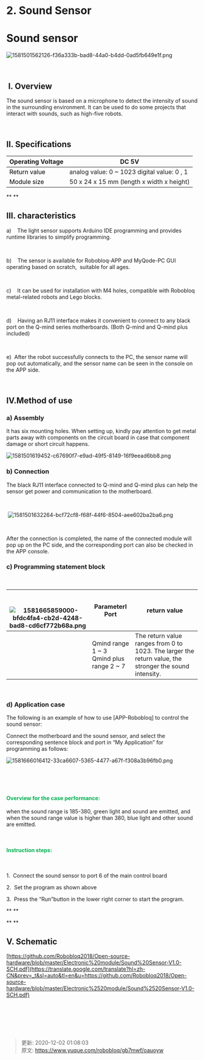 # 2. Sound Sensor

# Sound sensor
![1581501562126-f36a333b-bad8-44a0-b4dd-0ad5fb649e1f.png](./img/pqBKuHZoppno-u2F/1581501562126-f36a333b-bad8-44a0-b4dd-0ad5fb649e1f-958072.png)

 

##  I. Overview
The sound sensor is based on a microphone to detect the intensity of sound in the surrounding environment. It can be used to do some projects that interact with sounds, such as high-five robots. 

 

## Ⅱ. Specifications     
| Operating Voltage | DC 5V |
| --- | --- |
| <font style="color:black;">Return value </font> | analog value: 0 ~ 1023   digital value: 0 , 1 |
| <font style="color:black;">Module size</font> | 50 x 24 x 15 mm   (length x width x height) |


** **

## Ⅲ. characteristics
a)    The light sensor supports Arduino IDE programming and provides runtime libraries to simplify programming.

 

b)    The sensor is available for Robobloq-APP and MyQode-PC GUI operating based on scratch,  suitable for all ages.

 

c)    It can be used for installation with M4 holes, compatible with Robobloq metal-related robots and Lego blocks.

 

d)    Having an RJ11 interface makes it convenient to connect to any black port on the Q-mind series motherboards. (Both Q-mind and Q-mind plus included)

 

e)  After the robot successfully connects to the PC, the sensor name will pop out automatically, and the sensor name can be seen in the console on the APP side.

 

## Ⅳ.Method of use
### a) Assembly     
It has six mounting holes. When setting up, kindly pay attention to get metal parts away with components on the circuit board in case that component damage or short circuit happens. 

![1581501619452-c67690f7-e9ad-49f5-8149-16f9eead6bb8.png](./img/pqBKuHZoppno-u2F/1581501619452-c67690f7-e9ad-49f5-8149-16f9eead6bb8-590644.png)

### b) Connection    
The black RJ11 interface connected to Q-mind and Q-mind plus can help the sensor get power and communication to the motherboard.

 

 ![1581501632264-bcf72cf8-f68f-44f6-8504-aee602ba2ba6.png](./img/pqBKuHZoppno-u2F/1581501632264-bcf72cf8-f68f-44f6-8504-aee602ba2ba6-084225.png)



 

After the connection is completed, the name of the connected module will pop up on the PC side, and the corresponding port can also be checked in the APP console.

### c) Programming statement block     
  

| <br/><br/>![1581665859000-bfdc4fa4-cb2d-4248-bad8-cd6cf772b68a.png](./img/pqBKuHZoppno-u2F/1581665859000-bfdc4fa4-cb2d-4248-bad8-cd6cf772b68a-523370.png)<br/> | ParameterⅠ Port | return value |
| --- | --- | --- |
| | Qmind   range 1 ~ 3<br/>Qmind   plus range 2 ~ 7 | The return value   ranges from 0   to 1023. The larger the   return value, the stronger the sound intensity. |


<font style="color:white;"> </font>

### d) Application case     
The following is an example of how to use [APP-Robobloq] to control the sound sensor:

Connect the motherboard and the sound sensor, and select the corresponding sentence block and port in “My Application” for programming as follows:

![1581666016412-33ca6607-5365-4477-a67f-f308a3b96fb0.png](./img/pqBKuHZoppno-u2F/1581666016412-33ca6607-5365-4477-a67f-f308a3b96fb0-317731.png)

<font style="color:#00B050;"> </font>

<font style="color:#00B050;"> </font>

#### <font style="color:#00B050;">Overview for the case performance:</font>
when the sound range is 185-380, green light and sound are emitted, and when the sound range value is higher than 380, blue light and other sound are emitted.

 

#### <font style="color:#00B050;">Instruction steps:  </font>
 

1.  Connect the sound sensor to port 6 of the main control board

2.  Set the program as shown above

3.  Press the “Run”button in the lower right corner to start the program.

** **

** **

## Ⅴ. Schematic
[https://github.com/Robobloq2018/Open-source-hardware/blob/master/Electronic%20module/Sound%20Sensor-V1.0-SCH.pdf](https://translate.google.com/translate?hl=zh-CN&prev=_t&sl=auto&tl=en&u=https://github.com/Robobloq2018/Open-source-hardware/blob/master/Electronic%2520module/Sound%2520Sensor-V1.0-SCH.pdf)

 

 

 



> 更新: 2020-12-02 01:08:03  
> 原文: <https://www.yuque.com/robobloq/gb7mwf/oauoyw>